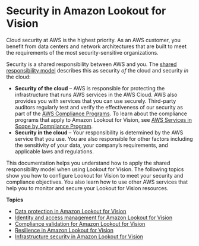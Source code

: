 # Security in Amazon Lookout for Vision<a name="security"></a>

Cloud security at AWS is the highest priority\. As an AWS customer, you benefit from data centers and network architectures that are built to meet the requirements of the most security\-sensitive organizations\.

Security is a shared responsibility between AWS and you\. The [shared responsibility model](http://aws.amazon.com/compliance/shared-responsibility-model/) describes this as security *of* the cloud and security *in* the cloud:
+ **Security of the cloud** – AWS is responsible for protecting the infrastructure that runs AWS services in the AWS Cloud\. AWS also provides you with services that you can use securely\. Third\-party auditors regularly test and verify the effectiveness of our security as part of the [AWS Compliance Programs](http://aws.amazon.com/compliance/programs/)\. To learn about the compliance programs that apply to Amazon Lookout for Vision, see [AWS Services in Scope by Compliance Program](http://aws.amazon.com/compliance/services-in-scope/)\.
+ **Security in the cloud** – Your responsibility is determined by the AWS service that you use\. You are also responsible for other factors including the sensitivity of your data, your company’s requirements, and applicable laws and regulations\. 

This documentation helps you understand how to apply the shared responsibility model when using Lookout for Vision\. The following topics show you how to configure Lookout for Vision to meet your security and compliance objectives\. You also learn how to use other AWS services that help you to monitor and secure your Lookout for Vision resources\. 

**Topics**
+ [Data protection in Amazon Lookout for Vision](data-protection.md)
+ [Identity and access management for Amazon Lookout for Vision](security-iam.md)
+ [Compliance validation for Amazon Lookout for Vision](lookoutvision-compliance.md)
+ [Resilience in Amazon Lookout for Vision](disaster-recovery-resiliency.md)
+ [Infrastructure security in Amazon Lookout for Vision](infrastructure-security.md)